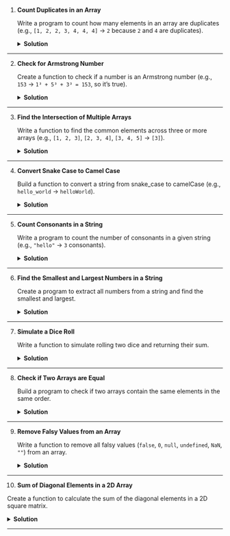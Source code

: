 
1. **Count Duplicates in an Array**

   Write a program to count how many elements in an array are duplicates (e.g., `[1, 2, 2, 3, 4, 4, 4]` → `2` because `2` and `4` are duplicates).

   <details>
      <summary><strong>Solution</strong></summary>

   ```js
   const countDuplicatesInAnArray = (arr) => {
     let obj = {};
     let count = 0;

     for (let num of arr) {
       obj[num] = (obj[num] || 0) + 1;
     }

     for (let key in obj) {
       if (obj[key] > 1) {
         count++;
       }
     }

     return count;
   };
   ```
   ```js
   console.log(countDuplicatesInAnArray([1, 2, 2, 3, 4, 4, 4])); // Output: 2

   const countDuplicatesInAnArray1 = (arr) => {
     const duplicates = [
       ...new Set(arr.filter((item, index) => arr.indexOf(item) !== index)),
     ];
     return duplicates.length;
   };

   console.log(countDuplicatesInAnArray1([1, 2, 2, 3, 4, 4, 4])); // Output: 2
   ```

   </details>

---

2. **Check for Armstrong Number**

   Create a function to check if a number is an Armstrong number (e.g., `153` → `1³ + 5³ + 3³ = 153`, so it’s true).

   <details>
      <summary><strong>Solution</strong></summary>

   ```js
   const armstrongNumber = (num) => {
     const digits = num.toString();
     let sum = 0;

     for (let digit of digits) {
       sum += digit ** digits.length;
     }

     return sum === num;
   };

   console.log(armstrongNumber(153)); // true
   console.log(armstrongNumber(123)); // false
   ```

   </details>

---

3. **Find the Intersection of Multiple Arrays**

   Write a function to find the common elements across three or more arrays (e.g., `[1, 2, 3]`, `[2, 3, 4]`, `[3, 4, 5]` → `[3]`).

   <details>
      <summary><strong>Solution</strong></summary>

   ```js
   const commonElements = (...arrays) => {
     if (arrays.length === 0) return [];
     return arrays.reduce(
       (common, array) => common.filter((item) => array.includes(item)),
       arrays[0]
     );
   };

   console.log(commonElements([1, 2, 3], [2, 3, 4], [3, 4, 5])); // Output: [3]
   ```

   </details>

---

4. **Convert Snake Case to Camel Case**

   Build a function to convert a string from snake_case to camelCase (e.g., `hello_world` → `helloWorld`).

   <details>
      <summary><strong>Solution</strong></summary>

   ```js
   const convertSnakeToCamelCase = (str) => {
     return str
       .split("_")
       .map((word, index) =>
         index === 0 ? word : word.charAt(0).toUpperCase() + word.slice(1)
       )
       .join("");
   };

   console.log(convertSnakeToCamelCase("hello_world")); // Output: helloWorld
   ```

   </details>

---

5. **Count Consonants in a String**

   Write a program to count the number of consonants in a given string (e.g., `"hello"` → `3` consonants).

   <details>
      <summary><strong>Solution</strong></summary>

   ```js
   const countConsonants = (str) => {
     const vowels = "aeiouAEIOU";
     let count = 0;

     for (let char of str) {
       if (!vowels.includes(char) && /[A-Za-z]/.test(char)) {
         count++;
       }
     }

     return count;
   };

   console.log(countConsonants("hello")); // Output: 3
   console.log(countConsonants("world")); // Output: 4
   ```

   </details>

---

6. **Find the Smallest and Largest Numbers in a String**

   Create a program to extract all numbers from a string and find the smallest and largest.

   <details>
      <summary><strong>Solution</strong></summary>

   ```js
   const findSmallestLargest = (str) => {
     const numbers = str.match(/-?\d+/g)?.map(Number) || [];
     return {
       smallest: Math.min(...numbers),
       largest: Math.max(...numbers),
     };
   };

   console.log(findSmallestLargest("I have 3 apples and 10 bananas")); // { smallest: 3, largest: 10 }
   console.log(findSmallestLargest("The range is -5 to 20")); // { smallest: -5, largest: 20 }
   ```

   </details>

---

7. **Simulate a Dice Roll**

   Write a function to simulate rolling two dice and returning their sum.

   <details>
      <summary><strong>Solution</strong></summary>

   ```js
   const rollTwoDices = () => {
     const dice1 = Math.floor(Math.random() * 6 + 1);
     const dice2 = Math.floor(Math.random() * 6 + 1);
     return `${dice1} + ${dice2} = ${dice1 + dice2}`;
   };

   console.log(rollTwoDices()); // Example output: 3 + 5 = 8
   ```

   </details>

---

8. **Check if Two Arrays are Equal**

   Build a program to check if two arrays contain the same elements in the same order.

   <details>
      <summary><strong>Solution</strong></summary>

   ```js
   const areArraysEqual = (arr1, arr2) => {
     if (arr1.length !== arr2.length) return false;

     for (let i = 0; i < arr1.length; i++) {
       if (arr1[i] !== arr2[i]) return false;
     }

     return true;
   };

   console.log(areArraysEqual([1, 2, 3], [1, 2, 3])); // true
   console.log(areArraysEqual([1, 2], [1, 2, 3])); // false
   ```

   </details>

---

9. **Remove Falsy Values from an Array**

   Write a function to remove all falsy values (`false`, `0`, `null`, `undefined`, `NaN`, `""`) from an array.

   <details>
      <summary><strong>Solution</strong></summary>

   ```js
   const removeFalsyValues = (arr) => arr.filter(Boolean);

   console.log(removeFalsyValues([0, 1, false, 2, "", 3])); // [1, 2, 3]
   ```

   </details>

---

10. **Sum of Diagonal Elements in a 2D Array**

Create a function to calculate the sum of the diagonal elements in a 2D square matrix.

   <details>
      <summary><strong>Solution</strong></summary>

```js
const sumDiagonal = (matrix) => {
  let sum = 0;
  for (let i = 0; i < matrix.length; i++) {
    sum += matrix[i][i];
  }
  return sum;
};

console.log(
  sumDiagonal([
    [1, 2, 3],
    [4, 5, 6],
    [7, 8, 9],
  ])
); // Output: 15
```

   </details>

---
